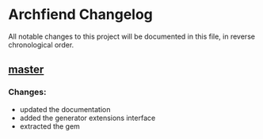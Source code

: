 # Archfiend Changelog

All notable changes to this project will be documented in this file, in reverse chronological order.

## [master]
[master]: https://github.com/toptal/archfiend/compare/ca8f30e...HEAD

### Changes:

* updated the documentation
* added the generator extensions interface
* extracted the gem

